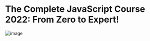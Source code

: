 # The Complete JavaScript Course 2022: From Zero to Expert!
![image](https://user-images.githubusercontent.com/95168051/186706771-6cb1733a-7084-4f8c-94fc-a659bac6586c.png)
